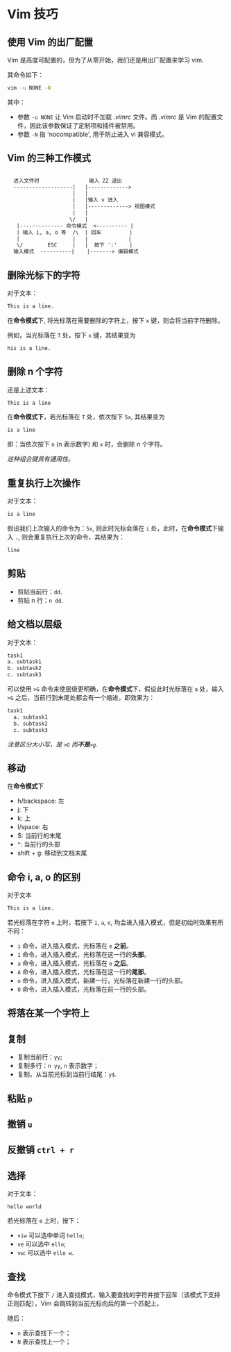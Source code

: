# Vim 技巧

## 使用 Vim 的出厂配置

Vim 是高度可配置的，但为了从零开始，我们还是用出厂配置来学习 vim.

其命令如下：

```bash
vim -u NONE -N
```

其中：

- 参数 `-u NONE` 让 Vim 启动时不加载 *.vimrc* 文件。而 *.vimrc* 是 Vim 的配置文件，因此该参数保证了定制项和插件被禁用。
- 参数 `-N` 指 'nocompatible', 用于防止进入 vi 兼容模式。

## Vim 的三种工作模式

```txt

  进入文件时                输入 ZZ 退出
  -------------------|   |------------->
                     |   |
                     |   |输入 v 进入
                     |   |-------------> 视图模式
                     |   |
                    \/   |
   |-------------- 命令模式  <---------- |
   | 输入 i, a, o 等  /\  | 回车         |
   |                 |   |             |
   \/        ESC     |   |  按下 ':'    |
  输入模式  ----------|    |-------> 编辑模式

```

## 删除光标下的字符

对于文本：

```txt
This is a line.
```

在**命令模式**下, 将光标落在需要删除的字符上，按下 `x` 键，则会将当前字符删除。

例如，当光标落在 `T` 处，按下 `x` 键，其结果变为

```txt
his is a line.
```

## 删除 n 个字符

还是上述文本：

```txt
This is a line
```

在**命令模式下**，若光标落在 `T` 处，依次按下 `5x`, 其结果变为

```txt
is a line
```

即：当依次按下 `n` (n 表示数字) 和 `x` 时，会删除 n 个字符。

*这种组合键具有通用性。*

## 重复执行上次操作

对于文本：

```txt
is a line
```

假设我们上次输入的命令为：`5x`, 则此时光标会落在 `i` 处，此时，在**命令模式**下输入 `.`, 则会重复执行上次的命令，其结果为：

```txt
line
```

## 剪贴

- 剪贴当前行：`dd`.
- 剪贴 n 行：`n dd`.

## 给文档以层级

对于文本：

```txt
task1
a. subtask1
b. subtask2
c. subtask3
```

可以使用 `>G` 命令来使层级更明确，在**命令模式**下，假设此时光标落在 `a` 处，输入 `>G` 之后，当前行到末尾处都会有一个缩进，即效果为：

```txt
task1
  a. subtask1
  b. subtask2
  c. subtask3
```

*注意区分大小写，是 `>G` 而**不是**`>g`.*

## 移动

在**命令模式**下

- h/backspace: 左
- j: 下
- k: 上
- l/space: 右
- $: 当前行的末尾
- ^: 当前行的头部
- shift + g: 移动到文档末尾

## 命令 i, a, o 的区别

对于文本

```txt
This is a line.
```

若光标落在字符 `e` 上时，若按下 `i`, `a`, `o`, 均会进入插入模式，但是初始时效果有所不同：

- `i` 命令，进入插入模式，光标落在 `e` **之前**。
- `I` 命令，进入插入模式，光标落在这一行的**头部**。
- `a` 命令，进入插入模式，光标落在 `e` **之后**。
- `A` 命令，进入插入模式，光标落在这一行的**尾部**。
- `o` 命令，进入插入模式，新建一行，光标落在新建一行的头部。
- `O` 命令，进入插入模式，光标落在前一行的头部。

## 将落在某一个字符上

## 复制

- 复制当前行：`yy`;
- 复制多行：`n yy`, `n` 表示数字；
- 复制，从当前光标到当前行结尾：`y$`.

## 粘贴 `p`

## 撤销 `u`

## 反撤销 `ctrl + r`

## 选择

对于文本：

```text
hello world
```

若光标落在 `e` 上时，按下：

- `viw` 可以选中单词 `hello`;
- `ve` 可以选中 `ello`;
- `vw`: 可以选中 `ello w`.

## 查找

命令模式下按下 `/` 进入查找模式，输入要查找的字符并按下回车（该模式下支持正则匹配），Vim 会跳转到当前光标向后的第一个匹配上，

随后：

- `n` 表示查找下一个；
- `N` 表示查找上一个；
